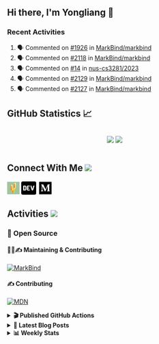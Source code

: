 ## Hi there, I'm Yongliang 👋

### Recent Activities

<!--START_SECTION:activity-->
1. 🗣 Commented on [#1926](https://github.com/MarkBind/markbind/issues/1926) in [MarkBind/markbind](https://github.com/MarkBind/markbind)
2. 🗣 Commented on [#2118](https://github.com/MarkBind/markbind/issues/2118) in [MarkBind/markbind](https://github.com/MarkBind/markbind)
3. 🗣 Commented on [#14](https://github.com/nus-cs3281/2023/issues/14) in [nus-cs3281/2023](https://github.com/nus-cs3281/2023)
4. 🗣 Commented on [#2129](https://github.com/MarkBind/markbind/issues/2129) in [MarkBind/markbind](https://github.com/MarkBind/markbind)
5. 🗣 Commented on [#2127](https://github.com/MarkBind/markbind/issues/2127) in [MarkBind/markbind](https://github.com/MarkBind/markbind)
<!--END_SECTION:activity-->

## GitHub Statistics :chart_with_upwards_trend:
<div align="center">
<div style="display: flex; align-items: center; justify-content: center;">

[![](https://github-readme-stats-tlylt.vercel.app/api?username=tlylt&show_icons=true&theme=tokyonight&hide_border=true&locale=en)](https://github.com/tlylt)
[![](https://github-readme-streak-stats.herokuapp.com/?user=tlylt&theme=tokyonight&hide_border=true)](https://github.com/tlylt)
</div>
</div>

## Connect With Me <img src="https://media.giphy.com/media/2wh5K5yE3ulp3xgYcG/giphy-downsized.gif" width="30">

<a href="https://www.yongliangliu.com/" target="_blank"><img align="center" src="static/site-icon.png" alt="yongliangliu.com" height="29" width="29" /></a>
<a href="https://dev.to/tlylt" target="_blank"><img align="center" src="static/dev-badge.svg" alt="dev.to/tlylt" height="35" width="35" /></a>
<a href="https://tlylt.medium.com" target="_blank"><img align="center" src="static/medium.png" alt="tlylt.medium.com" height="35" width="35" /></a>

## Activities <img src="https://media.giphy.com/media/WUlplcMpOCEmTGBtBW/giphy.gif" width="30">

### 🔭 Open Source

#### 👷‍♂️✍️ Maintaining & Contributing
[![MarkBind](https://github-readme-stats-tlylt.vercel.app/api/pin/?username=markbind&repo=markbind)](https://github.com/MarkBind/markbind)

#### ✍️ Contributing
[![MDN](https://github-readme-stats-tlylt.vercel.app/api/pin/?username=mdn&repo=content)](https://github.com/mdn/content)

<details>
<summary> <b>🎬 Published GitHub Actions </b> </summary>

[![install-graphviz](https://github-readme-stats-tlylt.vercel.app/api/pin/?username=tlylt&repo=install-graphviz)](https://github.com/tlylt/install-graphviz)

[![reposense-action](https://github-readme-stats-tlylt.vercel.app/api/pin/?username=tlylt&repo=reposense-action)](https://github.com/tlylt/reposense-action)

[![markbin-action](https://github-readme-stats-tlylt.vercel.app/api/pin/?username=markbind&repo=markbind-action)](https://github.com/MarkBind/markbind-action)

</details>

<details>
<summary> <b>📕 Latest Blog Posts</b> </summary>

<!-- BLOG-POST-LIST:START -->
- [Creating a regex-based Markdown parser in TypeScript](https://www.yongliangliu.com/blog/rmark/)
- [Create VSCode Snippets for Markdown Blog Workflows](https://www.yongliangliu.com/blog/vscode-snippets/)
- [My Journey into Open Source](https://www.yongliangliu.com/blog/my-journey-into-open-source/)
- [Resources for Orbital CP2106 Independent Software Development Project](https://www.yongliangliu.com/blog/orbital-prep/)
- [A Brief Description of Ransomware Attacks](https://www.yongliangliu.com/blog/ransomware-essay/)
<!-- BLOG-POST-LIST:END -->

</details>

<details>
<summary> <b>📊 Weekly Stats</b> </summary>

<!--START_SECTION:waka-->
![Code Time](http://img.shields.io/badge/Code%20Time-773%20hrs%2021%20mins-blue)

**🐱 My GitHub Data** 

> 🏆 389 Contributions in the Year 2023
 > 
> 📦 425.8 kB Used in GitHub's Storage 
 > 
> 🚫 Not Opted to Hire
 > 
> 📜 151 Public Repositories 
 > 
> 🔑 27 Private Repositories  
 > 
**I'm an Early 🐤** 

```text
🌞 Morning    238 commits    ██████░░░░░░░░░░░░░░░░░░░   26.92% 
🌆 Daytime    237 commits    ██████░░░░░░░░░░░░░░░░░░░   26.81% 
🌃 Evening    348 commits    █████████░░░░░░░░░░░░░░░░   39.37% 
🌙 Night      61 commits     █░░░░░░░░░░░░░░░░░░░░░░░░   6.9%

```
📅 **I'm Most Productive on Friday** 

```text
Monday       105 commits    ███░░░░░░░░░░░░░░░░░░░░░░   11.88% 
Tuesday      93 commits     ██░░░░░░░░░░░░░░░░░░░░░░░   10.52% 
Wednesday    144 commits    ████░░░░░░░░░░░░░░░░░░░░░   16.29% 
Thursday     136 commits    ███░░░░░░░░░░░░░░░░░░░░░░   15.38% 
Friday       197 commits    █████░░░░░░░░░░░░░░░░░░░░   22.29% 
Saturday     100 commits    ██░░░░░░░░░░░░░░░░░░░░░░░   11.31% 
Sunday       109 commits    ███░░░░░░░░░░░░░░░░░░░░░░   12.33%

```


📊 **This Week I Spent My Time On** 

```text
⌚︎ Time Zone: Asia/Singapore

💬 Programming Languages: 
Markdown                 19 hrs 40 mins      ██████████████████░░░░░░░   74.87% 
TypeScript               3 hrs 28 mins       ███░░░░░░░░░░░░░░░░░░░░░░   13.24% 
C#                       1 hr 13 mins        █░░░░░░░░░░░░░░░░░░░░░░░░   4.67% 
YAML                     37 mins             ░░░░░░░░░░░░░░░░░░░░░░░░░   2.38% 
Text                     22 mins             ░░░░░░░░░░░░░░░░░░░░░░░░░   1.43%

```


 Last Updated on 04/02/2023 00:36:00 UTC
<!--END_SECTION:waka-->

</details>
